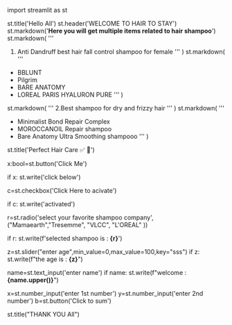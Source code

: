 import streamlit as st

st.title('Hello All')
st.header('WELCOME TO HAIR TO STAY')
st.markdown('**Here you will get multiple items related to hair shampoo**')
st.markdown(
    '''
1. Anti Dandruff best hair fall control shampoo for female
'''
)
st.markdown(
    '''
  - BBLUNT
  - Pilgrim
  - BARE ANATOMY
  - LOREAL PARIS HYALURON PURE
'''
)

st.markdown(
    '''
2.Best shampoo for dry and frizzy hair
'''
)
st.markdown(
    '''
- Minimalist Bond Repair Complex
- MOROCCANOIL Repair shampoo
- Bare Anatomy Ultra Smoothing shampooo
'''
)

st.title('Perfect Hair Care :white_check_mark: :lotion_bottle:')

x:bool=st.button('Click Me')

if x:
    st.write('click below')

c=st.checkbox('Click Here to acivate')

if c:
    st.write('activated')
    
r=st.radio('select your favorite shampoo company',("Mamaearth","Tresemme", "VLCC", "L'OREAL" ))


if r:
    st.write(f'selected shampoo is : **{r}**')

z=st.slider("enter age",min_value=0,max_value=100,key="sss")
if z:
    st.write(f"the age is : **{z}**")

name=st.text_input('enter name')
if name:
    st.write(f"welcome : **{name.upper()}**")


x=st.number_input('enter 1st number')
y=st.number_input('enter 2nd number')
b=st.button('Click to sum')

st.title("THANK YOU All")

